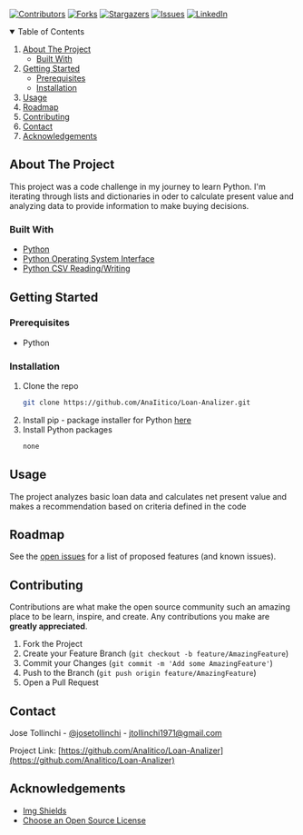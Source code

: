 
<!-- Find and Replace All [repo_name] -->
<!-- Replace [product-screenshot] [product-url] -->
<!-- Other Badgets https://naereen.github.io/badges/ -->
[![Contributors][contributors-shield]][contributors-url]
[![Forks][forks-shield]][forks-url]
[![Stargazers][stars-shield]][stars-url]
[![Issues][issues-shield]][issues-url]
[![LinkedIn][linkedin-shield]][linkedin-url]
<!-- [![License][license-shield]][license-url] -->


<!-- TABLE OF CONTENTS -->
<details open="open">
  <summary>Table of Contents</summary>
  <ol>
    <li>
      <a href="#about-the-project">About The Project</a>
      <ul>
        <li><a href="#built-with">Built With</a></li>
      </ul>
    </li>
    <li>
      <a href="#getting-started">Getting Started</a>
      <ul>
        <li><a href="#prerequisites">Prerequisites</a></li>
        <li><a href="#installation">Installation</a></li>
      </ul>
    </li>
    <li><a href="#usage">Usage</a></li>
    <li><a href="#roadmap">Roadmap</a></li>
    <li><a href="#contributing">Contributing</a></li>
	<!-- <li><a href="#license">License</a></li> -->
    <li><a href="#contact">Contact</a></li>
    <li><a href="#acknowledgements">Acknowledgements</a></li>
  </ol>
</details>

<!-- ABOUT THE PROJECT -->
## About The Project

This project was a code challenge in my journey to learn Python. I'm iterating through lists and dictionaries in oder to calculate present value and analyzing data to provide information to make buying decisions.

### Built With

<!-- This section should list any major frameworks that you built your project using. Leave any add-ons/plugins for the acknowledgements section. Here are a few examples. -->

* [Python](https://www.python.org/)
* [Python Operating System Interface](https://docs.python.org/3/library/os.html?highlight=os#module-os)
* [Python CSV Reading/Writing](https://docs.python.org/3/library/csv.html)

<!-- GETTING STARTED -->
## Getting Started

<!-- This is an example of how you may give instructions on setting up your project locally. To get a local copy up and running follow these simple example steps. -->

### Prerequisites

<!-- This is an example of how to list things you need to use the software and how to install them. -->
* Python

### Installation

1. Clone the repo
   ```sh
   git clone https://github.com/AnaIitico/Loan-Analizer.git
   ```
2. Install pip - package installer for Python
   [here](https://pip.pypa.io/en/stable/installation/)
3. Install Python packages
   ```sh
   none

   ```

<!-- USAGE EXAMPLES -->
## Usage

<!-- Use this space to show useful examples of how a project can be used. Additional screenshots, code examples and demos work well in this space. You may also link to more resources. -->
The project analyzes basic loan data and calculates net present value and makes a recommendation based on criteria defined in the code

<!-- ROADMAP -->
## Roadmap

See the [open issues](https://github.com/AnaIitico/Loan-Analizer/issues) for a list of proposed features (and known issues).

<!-- CONTRIBUTING -->
## Contributing

Contributions are what make the open source community such an amazing place to be learn, inspire, and create. Any contributions you make are **greatly appreciated**.

1. Fork the Project
2. Create your Feature Branch (`git checkout -b feature/AmazingFeature`)
3. Commit your Changes (`git commit -m 'Add some AmazingFeature'`)
4. Push to the Branch (`git push origin feature/AmazingFeature`)
5. Open a Pull Request

<!-- LICENSE -->
<!-- ## License

Distributed under the MIT License. See `LICENSE` for more information.
 -->

<!-- CONTACT -->
## Contact

Jose Tollinchi - [@josetollinchi][linkedin-url] - jtollinchi1971@gmail.com

Project Link: [https://github.com/AnaIitico/Loan-Analizer](https://github.com/AnaIitico/Loan-Analizer)

<!-- ACKNOWLEDGEMENTS -->
## Acknowledgements

* [Img Shields](https://shields.io)
* [Choose an Open Source License](https://choosealicense.com)

<!-- MARKDOWN LINKS & IMAGES -->
<!-- https://www.markdownguide.org/basic-syntax/#reference-style-links -->
[contributors-shield]: https://img.shields.io/github/contributors/AnaIitico/Loan-Analizer.svg?style=for-the-badge
[contributors-url]: https://github.com/kevinclee26/sentiment_analysis_classification/graphs/contributors
[forks-shield]: https://img.shields.io/github/forks/AnaIitico/Loan-Analizer.svg?style=for-the-badge
[forks-url]: https://github.com/AnaIitico/Loan-Analizer/network/members
[stars-shield]: https://img.shields.io/github/stars/AnaIitico/Loan-Analizer.svg?style=for-the-badge
[stars-url]: https://github.com/AnaIitico/Loan-Analizer/stargazers
[issues-shield]: https://img.shields.io/github/issues/AnaIitico/Loan-Analizer/network/members?style=for-the-badge
[issues-url]: https://github.com/AnaIitico/Loan-Analizer/issues
<!-- [license-shield]: 
[license-url]:  -->
[linkedin-shield]: https://img.shields.io/badge/-LinkedIn-black.svg?style=for-the-badge&logo=linkedin&colorB=555
[linkedin-url]: https://www.linkedin.com/in/josetollinchi/